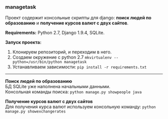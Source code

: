 ### managetask

Проект содержит консольные скрипты для django:  **поиск людей по образованию** и **получение курсов валют с двух сайтов**.
 
**Requirements:** Python 2.7, Django 1.9.4, SQLite.

**Запуск проекта:**  
 1. Клонируем репозиторий, и переходим в него.
 2. Создаем окружение с python 2.7 `mkvirtualenv --python=/usr/bin/python managetask`
 3. Устанавливаем зависимости: `pip install -r requirements.txt`

----------

**Поиск людей по образованию**  
БД  SQLite уже наполнена начальными данными.  
Консольная команды поиска: `python manage.py showpeople java`

**Получение курсов валют с двух сайтов**  
Для получения курса валют используем консольную команду:  `python manage.py showexchangerates`
